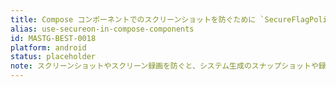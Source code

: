 ```yaml
---
title: Compose コンポーネントでのスクリーンショットを防ぐために `SecureFlagPolicy.SecureOn` を使用する (Use `SecureFlagPolicy.SecureOn` to Prevent Screenshots in Compose Components)
alias: use-secureon-in-compose-components
id: MASTG-BEST-0018
platform: android
status: placeholder
note: スクリーンショットやスクリーン録画を防ぐと、システム生成のスナップショットや録画で機密データが公開されることを防ぐことができます。
---
```

